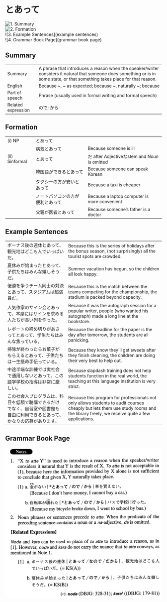 # とあって

![1. Summary](summary)<br>
![2. Formation](formation)<br>
![3. Example Sentences](example sentences)<br>
![4. Grammar Book Page](grammar book page)<br>


## Summary

<table><tr>   <td>Summary</td>   <td>A phrase that introduces a reason when the speaker/writer considers it natural that someone does something or is in some state, or that something takes place for that reason.</td></tr><tr>   <td>English</td>   <td>Because ~, ~ as expected; because ~, naturally ~; because</td></tr><tr>   <td>Part of speech</td>   <td>Phrase (usually used in formal writing and formal speech)</td></tr><tr>   <td>Related expression</td>   <td>ので; から</td></tr></table>

## Formation

<table class="table"><tbody><tr class="tr head"><td class="td"><span class="numbers">(i)</span> <span class="bold">NP</span></td><td class="td"><span class="concept">とあって</span></td><td class="td"></td></tr><tr class="tr"><td class="td"></td><td class="td"><span>病気</span><span class="concept">とあって</span></td><td class="td"><span>Because someone is ill</span></td></tr><tr class="tr head"><td class="td"><span class="numbers">(ii)</span> <span class="bold">Sinformal</span></td><td class="td"><span class="concept">とあって</span></td><td class="td"><span>だ after Adjectiveなstem and Noun is omitted</span></td></tr><tr class="tr"><td class="td"></td><td class="td"><span>韓国語ができる</span><span class="concept">とあって</span></td><td class="td"><span>Because someone can speak Korean</span></td></tr><tr class="tr"><td class="td"></td><td class="td"><span>タクシーの方が安い</span><span class="concept">とあって</span></td><td class="td"><span>Because a taxi is cheaper</span></td></tr><tr class="tr"><td class="td"></td><td class="td"><span>ノートパソコンの方が便利</span><span class="concept">とあって</span></td><td class="td"><span>Because a laptop computer is more convenient</span></td></tr><tr class="tr"><td class="td"></td><td class="td"><span>父親が医者</span><span class="concept">とあって</span></td><td class="td"><span>Because someone’s father is a doctor</span></td></tr></tbody></table>

## Example Sentences

<table><tr>   <td>ボーナス後の連休とあって、観光地はどこも人でいっぱいだ。</td>   <td>Because this is the series of holidays after the bonus season, (not surprisingly) all the tourist spots are crowded.</td></tr><tr>   <td>夏休みが始まったとあって、子供たちはみんな嬉しそうだ。</td>   <td>Summer vacation has begun, so the children all look happy.</td></tr><tr>   <td>優勝を争うチーム同士の対決とあって、スタジアムは超満員だ。</td>   <td>Because this is the match between the teams competing for the championship, the stadium is packed beyond capacity.</td></tr><tr>   <td>人気作家のサイン会とあって、本屋にはサインを求める人たちが長い列を作った。</td>   <td>Because it was the autograph session for a popular writer, people (who wanted his autograph) made a long line at the bookstore.</td></tr><tr>   <td>レポートの締め切りがあさってとあって、学生たちはみんな焦っている。</td>   <td>Because the deadline for the paper is the day after tomorrow, the students are all panicking.</td></tr><tr>   <td>掃除が終わったらお菓子がもらえるとあって、子供たちは一生懸命手伝っている。</td>   <td>Because they know they'll get sweets after they finish cleaning, the children are doing their very best to help out.</td></tr><tr>   <td>中途半端な訓練では実社会で通用しないとあって、この語学学校の指導は非常に厳しい。</td>   <td>Because slapdash training does not help students function in the real world, the teaching at this language institution is very strict.</td></tr><tr>   <td>この社会人プログラムは、科目を低額で聴講できるだけでなく、自習室や図書館も自由に利用できるとあって、かなりの応募があります。</td>   <td>Because this program for professionals not only allows students to audit courses cheaply but lets them use study rooms and the library freely, we receive quite a few applications.</td></tr></table>

## Grammar Book Page

![](../img/Advancedとあって.png)

